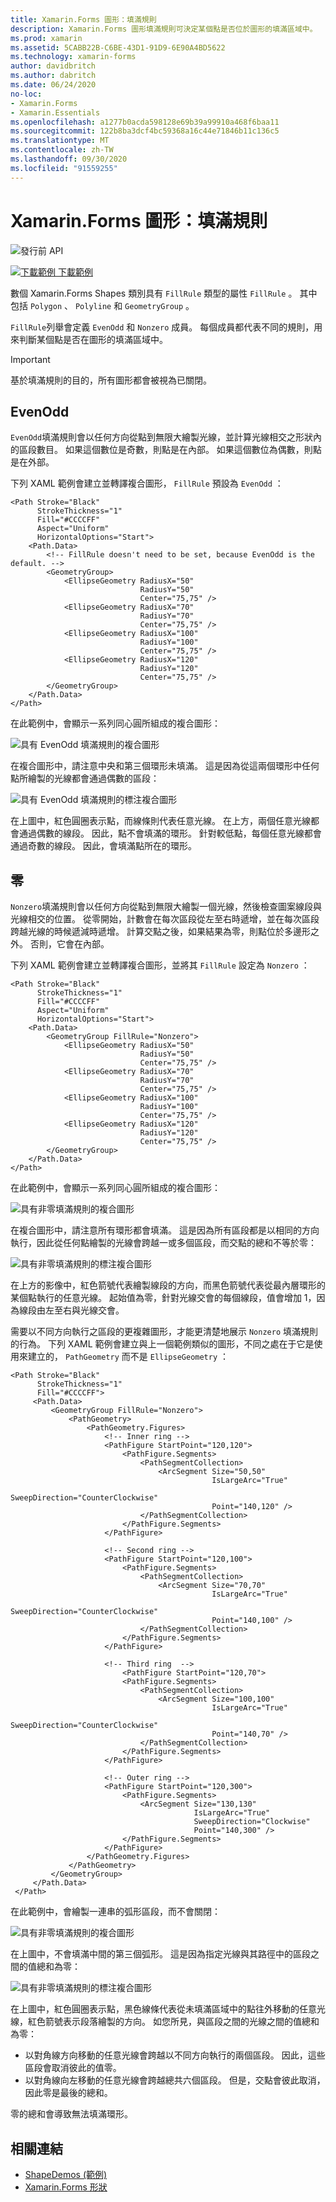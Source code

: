 ```yaml
---
title: Xamarin.Forms 圖形：填滿規則
description: Xamarin.Forms 圖形填滿規則可決定某個點是否位於圖形的填滿區域中。
ms.prod: xamarin
ms.assetid: 5CABB22B-C6BE-43D1-91D9-6E90A4BD5622
ms.technology: xamarin-forms
author: davidbritch
ms.author: dabritch
ms.date: 06/24/2020
no-loc:
- Xamarin.Forms
- Xamarin.Essentials
ms.openlocfilehash: a1277b0acda598128e69b39a99910a468f6baa11
ms.sourcegitcommit: 122b8ba3dcf4bc59368a16c44e71846b11c136c5
ms.translationtype: MT
ms.contentlocale: zh-TW
ms.lasthandoff: 09/30/2020
ms.locfileid: "91559255"
---
```

# <a name="no-locxamarinforms-shapes-fill-rules"></a>Xamarin.Forms 圖形：填滿規則

![發行前 API](~/media/shared/preview.png)

[![下載範例](~/media/shared/download.png) 下載範例](https://docs.microsoft.com/samples/xamarin/xamarin-forms-samples/userinterface-shapesdemos/)

數個 Xamarin.Forms Shapes 類別具有 `FillRule` 類型的屬性 `FillRule` 。 其中包括 `Polygon` 、 `Polyline` 和 `GeometryGroup` 。

`FillRule`列舉會定義 `EvenOdd` 和 `Nonzero` 成員。 每個成員都代表不同的規則，用來判斷某個點是否在圖形的填滿區域中。

> [!IMPORTANT]
> 基於填滿規則的目的，所有圖形都會被視為已關閉。

## <a name="evenodd"></a>EvenOdd

`EvenOdd`填滿規則會以任何方向從點到無限大繪製光線，並計算光線相交之形狀內的區段數目。 如果這個數位是奇數，則點是在內部。 如果這個數位為偶數，則點是在外部。

下列 XAML 範例會建立並轉譯複合圖形， `FillRule` 預設為 `EvenOdd` ：

```xaml
<Path Stroke="Black"
      StrokeThickness="1"
      Fill="#CCCCFF"
      Aspect="Uniform"
      HorizontalOptions="Start">
    <Path.Data>
        <!-- FillRule doesn't need to be set, because EvenOdd is the default. -->
        <GeometryGroup>
            <EllipseGeometry RadiusX="50"
                             RadiusY="50"
                             Center="75,75" />
            <EllipseGeometry RadiusX="70"
                             RadiusY="70"
                             Center="75,75" />
            <EllipseGeometry RadiusX="100"
                             RadiusY="100"
                             Center="75,75" />
            <EllipseGeometry RadiusX="120"
                             RadiusY="120"
                             Center="75,75" />
        </GeometryGroup>
    </Path.Data>
</Path>
```

在此範例中，會顯示一系列同心圓所組成的複合圖形：

![具有 EvenOdd 填滿規則的複合圖形](fillrule-images/evenodd.png "具有 EvenOdd 填滿規則的複合圖形")

在複合圖形中，請注意中央和第三個環形未填滿。 這是因為從這兩個環形中任何點所繪製的光線都會通過偶數的區段：

![具有 EvenOdd 填滿規則的標注複合圖形](fillrule-images/evenodd-annotated.png "具有 EvenOdd 填滿規則的標注複合圖形")

在上圖中，紅色圓圈表示點，而線條則代表任意光線。 在上方，兩個任意光線都會通過偶數的線段。 因此，點不會填滿的環形。 針對較低點，每個任意光線都會通過奇數的線段。 因此，會填滿點所在的環形。

## <a name="nonzero"></a>零

`Nonzero`填滿規則會以任何方向從點到無限大繪製一個光線，然後檢查圖案線段與光線相交的位置。 從零開始，計數會在每次區段從左至右時遞增，並在每次區段跨越光線的時候遞減時遞增。 計算交點之後，如果結果為零，則點位於多邊形之外。 否則，它會在內部。

下列 XAML 範例會建立並轉譯複合圖形，並將其 `FillRule` 設定為 `Nonzero` ：

```xaml
<Path Stroke="Black"
      StrokeThickness="1"
      Fill="#CCCCFF"
      Aspect="Uniform"
      HorizontalOptions="Start">
    <Path.Data>
        <GeometryGroup FillRule="Nonzero">
            <EllipseGeometry RadiusX="50"
                             RadiusY="50"
                             Center="75,75" />
            <EllipseGeometry RadiusX="70"
                             RadiusY="70"
                             Center="75,75" />
            <EllipseGeometry RadiusX="100"
                             RadiusY="100"
                             Center="75,75" />
            <EllipseGeometry RadiusX="120"
                             RadiusY="120"
                             Center="75,75" />
        </GeometryGroup>
    </Path.Data>
</Path>
```

在此範例中，會顯示一系列同心圓所組成的複合圖形：

![具有非零填滿規則的複合圖形](fillrule-images/nonzero.png "具有非零填滿規則的複合圖形")

在複合圖形中，請注意所有環形都會填滿。 這是因為所有區段都是以相同的方向執行，因此從任何點繪製的光線會跨越一或多個區段，而交點的總和不等於零：

![具有非零填滿規則的標注複合圖形](fillrule-images/nonzero-annotated.png "具有非零填滿規則的標注複合圖形")

在上方的影像中，紅色箭號代表繪製線段的方向，而黑色箭號代表從最內層環形的某個點執行的任意光線。 起始值為零，針對光線交會的每個線段，值會增加 1，因為線段由左至右與光線交會。

需要以不同方向執行之區段的更複雜圖形，才能更清楚地展示 `Nonzero` 填滿規則的行為。 下列 XAML 範例會建立與上一個範例類似的圖形，不同之處在于它是使用來建立的， `PathGeometry` 而不是 `EllipseGeometry` ：

```xaml
<Path Stroke="Black"
      StrokeThickness="1"
      Fill="#CCCCFF">
     <Path.Data>
         <GeometryGroup FillRule="Nonzero">
             <PathGeometry>
                 <PathGeometry.Figures>
                     <!-- Inner ring -->
                     <PathFigure StartPoint="120,120">
                         <PathFigure.Segments>
                             <PathSegmentCollection>
                                 <ArcSegment Size="50,50"
                                             IsLargeArc="True"
                                             SweepDirection="CounterClockwise"
                                             Point="140,120" />
                             </PathSegmentCollection>
                         </PathFigure.Segments>
                     </PathFigure>

                     <!-- Second ring -->
                     <PathFigure StartPoint="120,100">
                         <PathFigure.Segments>
                             <PathSegmentCollection>
                                 <ArcSegment Size="70,70"
                                             IsLargeArc="True"
                                             SweepDirection="CounterClockwise"
                                             Point="140,100" />
                             </PathSegmentCollection>
                         </PathFigure.Segments>
                     </PathFigure>

                     <!-- Third ring  -->
                         <PathFigure StartPoint="120,70">
                         <PathFigure.Segments>
                             <PathSegmentCollection>
                                 <ArcSegment Size="100,100"
                                             IsLargeArc="True"
                                             SweepDirection="CounterClockwise"
                                             Point="140,70" />
                             </PathSegmentCollection>
                         </PathFigure.Segments>
                     </PathFigure>

                     <!-- Outer ring -->
                     <PathFigure StartPoint="120,300">
                         <PathFigure.Segments>
                             <ArcSegment Size="130,130"
                                         IsLargeArc="True"
                                         SweepDirection="Clockwise"
                                         Point="140,300" />
                         </PathFigure.Segments>
                     </PathFigure>
                 </PathGeometry.Figures>
             </PathGeometry>
         </GeometryGroup>
     </Path.Data>
 </Path>
```

在此範例中，會繪製一連串的弧形區段，而不會關閉：

![具有非零填滿規則的複合圖形](fillrule-images/nonzero-gaps.png "具有非零填滿規則的複合圖形")

在上圖中，不會填滿中間的第三個弧形。 這是因為指定光線與其路徑中的區段之間的值總和為零：

![具有非零填滿規則的標注複合圖形](fillrule-images/nonzero-gaps-annotated.png "具有非零填滿規則的標注複合圖形")

在上圖中，紅色圓圈表示點，黑色線條代表從未填滿區域中的點往外移動的任意光線，紅色箭號表示段落繪製的方向。 如您所見，與區段之間的光線之間的值總和為零：

- 以對角線方向移動的任意光線會跨越以不同方向執行的兩個區段。 因此，這些區段會取消彼此的值零。
- 以對角線向左移動的任意光線會跨越總共六個區段。 但是，交點會彼此取消，因此零是最後的總和。

零的總和會導致無法填滿環形。

## <a name="related-links"></a>相關連結

- [ShapeDemos (範例) ](/samples/xamarin/xamarin-forms-samples/userinterface-shapesdemos/)
- [Xamarin.Forms 形狀](index.md)